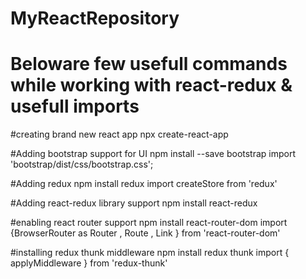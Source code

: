 # MyReactRepository
# Beloware few usefull commands while working with react-redux & usefull imports

#creating brand new react app
npx create-react-app <app-name-in-lower-case>

#Adding bootstrap support for UI
npm install --save bootstrap
import 'bootstrap/dist/css/bootstrap.css';

#Adding redux
npm install redux
import createStore from 'redux'

#Adding react-redux library support
npm install react-redux

#enabling react router support
npm install react-router-dom
import {BrowserRouter as Router , Route , Link } from 'react-router-dom'

#installing redux thunk middleware
npm install redux thunk
import { applyMiddleware } from 'redux-thunk'
